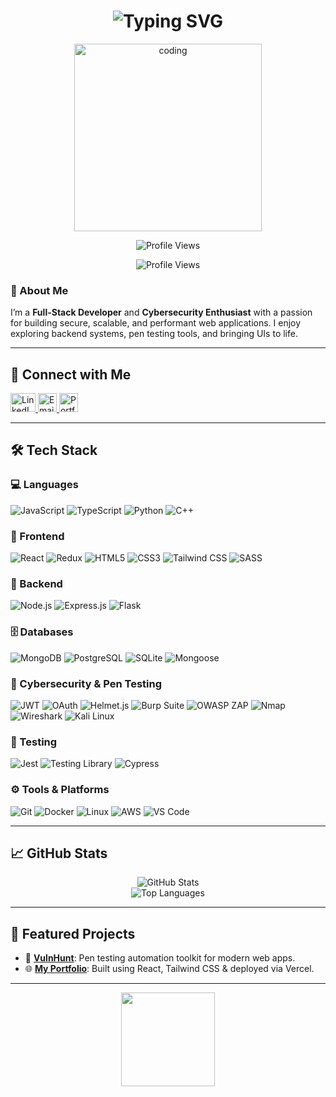 <h1 align="center">
  <img src="https://readme-typing-svg.demolab.com?font=Fira+Code&weight=500&size=26&pause=1000&color=F97316&center=true&vCenter=true&width=600&lines=Hi+there+%F0%9F%91%8B%2C+I'm+Samuel+Dejen;MERN+Stack+Developer+%7C+Penetration+Tester;Cybersecurity+%E2%9A%94+Full-Stack+Explorer" alt="Typing SVG" />
</h1>

<div align="center">
  <img src="https://media.giphy.com/media/qgQUggAC3Pfv687qPC/giphy.gif" width="300" alt="coding" />
</div>

<p align="center">
  <img src="https://komarev.com/ghpvc/?username=samidejen&style=for-the-badge&label=PROFILE+VIEWS&color=0e75b6" alt="Profile Views" />
</p>

<p align="center">
  <!-- Profile views with badge style -->
  <img src="https://komarev.com/ghpvc/?username=samidejen&style=for-the-badge&label=PROFILE+VIEWS&color=0e75b6" alt="Profile Views" />
</p>

### 👋 About Me
I’m a **Full-Stack Developer** and **Cybersecurity Enthusiast** with a passion for building secure, scalable, and performant web applications. I enjoy exploring backend systems, pen testing tools, and bringing UIs to life.

---

## 🔗 Connect with Me
<p align="left">
  <a href="https://www.linkedin.com/in/samuel-dejen" target="_blank">
    <img src="https://raw.githubusercontent.com/rahuldkjain/github-profile-readme-generator/master/src/images/icons/Social/linked-in-alt.svg" alt="LinkedIn" height="30" width="40" />
  </a>
  <a href="mailto:samidejen7@gmail.com" target="_blank">
    <img src="https://img.shields.io/badge/-Email-EA4335?style=flat&logo=gmail&logoColor=white" alt="Email" height="30" />
  </a>
  <a href="https://samidejen.vercel.app" target="_blank">
    <img src="https://img.shields.io/badge/-Portfolio-000?style=flat&logo=vercel&logoColor=white" alt="Portfolio" height="30" />
  </a>
</p>

---

## 🛠 Tech Stack

### 💻 Languages
![JavaScript](https://img.shields.io/badge/-JavaScript-F7DF1E?logo=javascript&logoColor=black)
![TypeScript](https://img.shields.io/badge/-TypeScript-3178C6?logo=typescript&logoColor=white)
![Python](https://img.shields.io/badge/-Python-3776AB?logo=python&logoColor=white)
![C++](https://img.shields.io/badge/-C++-00599C?logo=c%2b%2b&logoColor=white)

### 🎨 Frontend
![React](https://img.shields.io/badge/-React-61DAFB?logo=react&logoColor=white)
![Redux](https://img.shields.io/badge/-Redux-764ABC?logo=redux&logoColor=white)
![HTML5](https://img.shields.io/badge/-HTML5-E34F26?logo=html5&logoColor=white)
![CSS3](https://img.shields.io/badge/-CSS3-1572B6?logo=css3&logoColor=white)
![Tailwind CSS](https://img.shields.io/badge/-TailwindCSS-38B2AC?logo=tailwind-css&logoColor=white)
![SASS](https://img.shields.io/badge/-SASS-CC6699?logo=sass&logoColor=white)

### 🔧 Backend
![Node.js](https://img.shields.io/badge/-Node.js-339933?logo=node.js&logoColor=white)
![Express.js](https://img.shields.io/badge/-Express.js-000000?logo=express&logoColor=white)
![Flask](https://img.shields.io/badge/-Flask-000000?logo=flask&logoColor=white)

### 🗄️ Databases
![MongoDB](https://img.shields.io/badge/-MongoDB-47A248?logo=mongodb&logoColor=white)
![PostgreSQL](https://img.shields.io/badge/-PostgreSQL-4169E1?logo=postgresql&logoColor=white)
![SQLite](https://img.shields.io/badge/-SQLite-003B57?logo=sqlite&logoColor=white)
![Mongoose](https://img.shields.io/badge/-Mongoose-880000?logo=mongoose&logoColor=white)

### 🔐 Cybersecurity & Pen Testing
![JWT](https://img.shields.io/badge/-JWT-000000?logo=jsonwebtokens&logoColor=white)
![OAuth](https://img.shields.io/badge/-OAuth-2867B2?logo=oauth&logoColor=white)
![Helmet.js](https://img.shields.io/badge/-Helmet.js-3C873A?logo=helmet&logoColor=white)
![Burp Suite](https://img.shields.io/badge/-Burp%20Suite-F47F24?logo=burpsuite&logoColor=white)
![OWASP ZAP](https://img.shields.io/badge/-OWASP%20ZAP-000000?logo=owasp&logoColor=white)
![Nmap](https://img.shields.io/badge/-Nmap-3E3E3E?logo=nmap&logoColor=white)
![Wireshark](https://img.shields.io/badge/-Wireshark-1679A7?logo=wireshark&logoColor=white)
![Kali Linux](https://img.shields.io/badge/-Kali%20Linux-268BDA?logo=kali-linux&logoColor=white)

### 🧪 Testing
![Jest](https://img.shields.io/badge/-Jest-C21325?logo=jest&logoColor=white)
![Testing Library](https://img.shields.io/badge/-Testing_Library-E33332?logo=testinglibrary&logoColor=white)
![Cypress](https://img.shields.io/badge/-Cypress-17202C?logo=cypress&logoColor=white)

### ⚙️ Tools & Platforms
![Git](https://img.shields.io/badge/-Git-F05032?logo=git&logoColor=white)
![Docker](https://img.shields.io/badge/-Docker-2496ED?logo=docker&logoColor=white)
![Linux](https://img.shields.io/badge/-Linux-FCC624?logo=linux&logoColor=black)
![AWS](https://img.shields.io/badge/-AWS-232F3E?logo=amazonaws&logoColor=white)
![VS Code](https://img.shields.io/badge/-VS%20Code-007ACC?logo=visualstudiocode&logoColor=white)

---

## 📈 GitHub Stats

<div align="center">
  <img src="https://github-readme-stats.vercel.app/api?username=samidejen&show_icons=true&locale=en" alt="GitHub Stats" />
  <br />
  <img src="https://github-readme-stats.vercel.app/api/top-langs?username=samidejen&show_icons=true&locale=en&layout=compact" alt="Top Languages" />
</div>

---

## 🚀 Featured Projects

- 🔐 [**VulnHunt**](https://github.com/samidejen/vulnhunt): Pen testing automation toolkit for modern web apps.
- 🌐 [**My Portfolio**](https://samidejen.vercel.app): Built using React, Tailwind CSS & deployed via Vercel.

---

<div align="center">
  <img height="150" src="https://user-images.githubusercontent.com/10498744/210012254-234538ff-d198-48aa-8964-37e6fd45d227.gif" />
</div>